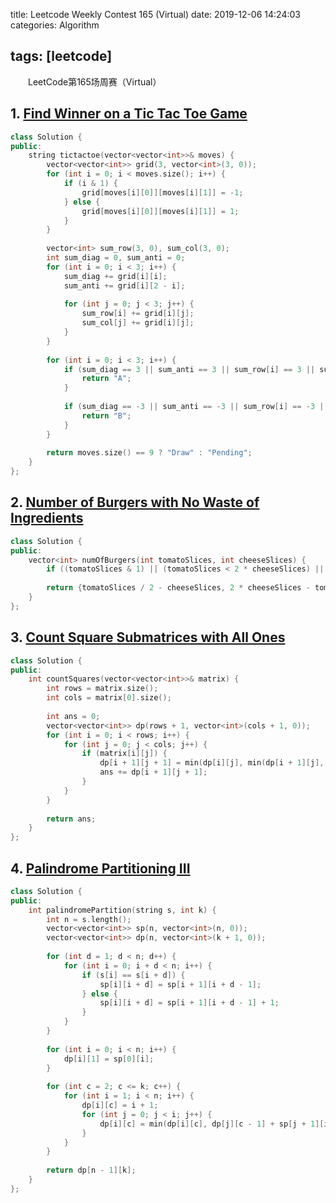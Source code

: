 title: Leetcode Weekly Contest 165 (Virtual)
date: 2019-12-06 14:24:03
categories: Algorithm

tags: [leetcode]
---

　　LeetCode第165场周赛（Virtual）

<!-- more -->

## 1. [Find Winner on a Tic Tac Toe Game](https://leetcode.com/contest/weekly-contest-165/problems/find-winner-on-a-tic-tac-toe-game/)

```C++
class Solution {
public:
    string tictactoe(vector<vector<int>>& moves) {
        vector<vector<int>> grid(3, vector<int>(3, 0));
        for (int i = 0; i < moves.size(); i++) {
            if (i & 1) {
                grid[moves[i][0]][moves[i][1]] = -1;
            } else {
                grid[moves[i][0]][moves[i][1]] = 1;
            }
        }
        
        vector<int> sum_row(3, 0), sum_col(3, 0);
        int sum_diag = 0, sum_anti = 0;
        for (int i = 0; i < 3; i++) {
            sum_diag += grid[i][i];
            sum_anti += grid[i][2 - i];
            
            for (int j = 0; j < 3; j++) {
                sum_row[i] += grid[i][j];
                sum_col[j] += grid[i][j];
            }
        }
        
        for (int i = 0; i < 3; i++) {
            if (sum_diag == 3 || sum_anti == 3 || sum_row[i] == 3 || sum_col[i] == 3) {
                return "A";
            }
            
            if (sum_diag == -3 || sum_anti == -3 || sum_row[i] == -3 || sum_col[i] == -3) {
                return "B";
            }
        }
        
        return moves.size() == 9 ? "Draw" : "Pending";
    }
};
```

## 2. [Number of Burgers with No Waste of Ingredients](https://leetcode.com/contest/weekly-contest-165/problems/number-of-burgers-with-no-waste-of-ingredients/)

```C++
class Solution {
public:
    vector<int> numOfBurgers(int tomatoSlices, int cheeseSlices) {
        if ((tomatoSlices & 1) || (tomatoSlices < 2 * cheeseSlices) || (tomatoSlices > 4 * cheeseSlices)) return {};
        
        return {tomatoSlices / 2 - cheeseSlices, 2 * cheeseSlices - tomatoSlices / 2};
    }
};
```

## 3. [Count Square Submatrices with All Ones](https://leetcode.com/contest/weekly-contest-165/problems/count-square-submatrices-with-all-ones/)

```C++
class Solution {
public:
    int countSquares(vector<vector<int>>& matrix) {
        int rows = matrix.size();
        int cols = matrix[0].size();
        
        int ans = 0;
        vector<vector<int>> dp(rows + 1, vector<int>(cols + 1, 0));
        for (int i = 0; i < rows; i++) {
            for (int j = 0; j < cols; j++) {
                if (matrix[i][j]) {
                    dp[i + 1][j + 1] = min(dp[i][j], min(dp[i + 1][j], dp[i][j + 1])) + 1;
                    ans += dp[i + 1][j + 1];
                }
            }
        }
        
        return ans;
    }
};
```

## 4. [Palindrome Partitioning III](https://leetcode.com/contest/weekly-contest-165/problems/palindrome-partitioning-iii/)

```C++
class Solution {
public:
    int palindromePartition(string s, int k) {
        int n = s.length();
        vector<vector<int>> sp(n, vector<int>(n, 0));
        vector<vector<int>> dp(n, vector<int>(k + 1, 0));
        
        for (int d = 1; d < n; d++) {
            for (int i = 0; i + d < n; i++) {
                if (s[i] == s[i + d]) {
                    sp[i][i + d] = sp[i + 1][i + d - 1];
                } else {
                    sp[i][i + d] = sp[i + 1][i + d - 1] + 1;
                }
            }
        }
        
        for (int i = 0; i < n; i++) {
            dp[i][1] = sp[0][i];
        }
        
        for (int c = 2; c <= k; c++) {
            for (int i = 1; i < n; i++) {
                dp[i][c] = i + 1;
                for (int j = 0; j < i; j++) {
                    dp[i][c] = min(dp[i][c], dp[j][c - 1] + sp[j + 1][i]);
                }
            }
        }
        
        return dp[n - 1][k];
    }
};
```

